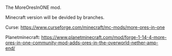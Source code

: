The MoreOresInONE mod.

Minecraft version will be devided by branches.

Curse: https://www.curseforge.com/minecraft/mc-mods/more-ores-in-one

Planetminecraft: https://www.planetminecraft.com/mod/forge-1-14-4-more-ores-in-one-community-mod-adds-ores-in-the-overworld-nether-amp-end/
